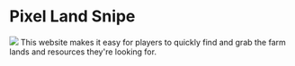 # Pixel Land Snipe
<img src="https://www.example.com/images/picture.jpg">
This website makes it easy for players to quickly find and grab the farm lands and resources they're looking for.
